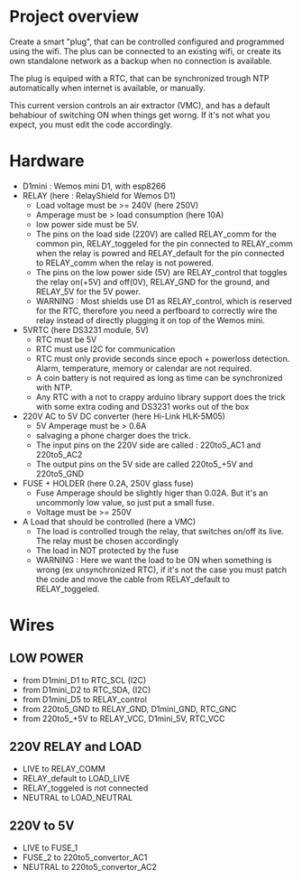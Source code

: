 # Project overview
Create a smart "plug", that can be controlled configured and programmed using the wifi. The plus can be connected to an existing wifi, or create its own standalone network as a backup when no connection is available.

The plug is equiped with a RTC, that can be synchronized trough NTP automatically when internet is available, or manually.

This current version controls an air extractor (VMC), and has a default behabiour of switching ON when things get worng. If it's not what you expect, you must edit the code accordingly.


# Hardware
* D1mini : Wemos mini D1, with esp8266
* RELAY (here : RelayShield for Wemos D1)
   * Load voltage must be >= 240V (here 250V)
   * Amperage must be > load consumption (here 10A)
   * low power side must be 5V.
   * The pins on the load side (220V) are called RELAY_comm for the common pin, RELAY_toggeled for the pin connected to RELAY_comm when the relay is powred and RELAY_default for the pin connected to RELAY_comm when the relay is not powered.
   * The pins on the low power side (5V) are RELAY_control that toggles the relay on(+5V) and off(0V), RELAY_GND for the ground, and RELAY_5V for the 5V power.
   * WARNING : Most shields use D1 as RELAY_control, which is reserved for the RTC, therefore you need a perfboard to correctly wire the relay instead of directly plugging it on top of the Wemos mini.
* 5VRTC (here DS3231 module, 5V)
   * RTC must be 5V
   * RTC must use I2C for communication
   * RTC must only provide seconds since epoch + powerloss detection. Alarm, temperature, memory or calendar are not required.
   * A coin battery is not required as long as time can be synchronized with NTP.
   * Any RTC with a not to crappy arduino library support does the trick with some extra coding and DS3231 works out of the box
* 220V AC to 5V DC converter (here Hi-Link HLK-5M05)
   * 5V Amperage must be > 0.6A
   * salvaging a phone charger does the trick.
   * The input pins on the 220V side are called : 220to5_AC1 and 220to5_AC2
   * The output pins on the 5V side are called 220to5_+5V and 220to5_GND
* FUSE + HOLDER (here 0.2A, 250V glass fuse)
   * Fuse Amperage should be slightly higer than 0.02A. But it's an uncommonly low value, so just put a small fuse.
   * Voltage must be >= 250V
* A Load that should be controlled (here a VMC)
   * The load is controlled trough the relay, that switches on/off its live. The relay must be chosen accordingly
   * The load in NOT protected by the fuse
   * WARNING : Here we want the load to be ON when something is wrong (ex unsynchronized RTC), if it's not the case you must patch the code and move the cable from RELAY_default to RELAY_toggeled. 



# Wires
## LOW POWER
* from D1mini_D1 to RTC_SCL  (I2C)
* from D1mini_D2 to RTC_SDA, (I2C)
* from D1mini_D5 to RELAY_control
* from 220to5_GND to RELAY_GND, D1mini_GND, RTC_GNC
* from 220to5_+5V to RELAY_VCC, D1mini_5V, RTC_VCC

## 220V RELAY and LOAD
* LIVE to RELAY_COMM
* RELAY_default to LOAD_LIVE
* RELAY_toggeled is not connected
* NEUTRAL to LOAD_NEUTRAL

## 220V to 5V
* LIVE    to FUSE_1
* FUSE_2  to 220to5_convertor_AC1
* NEUTRAL to 220to5_convertor_AC2




